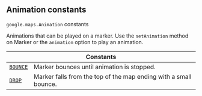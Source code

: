 
<devsite-heading text=" Animation constants" for="Animation" level="h2" link="" toc="" back-to-top=""><h2 id="Animation" is-upgraded="">Animation constants </h2></devsite-heading>
<p>
<code translate="no" dir="ltr"><span itemprop="path">google.maps</span>.<span itemprop="name">Animation</span></code>
constants
</p>
<p>Animations that can be played on a marker. Use the <code translate="no" dir="ltr">setAnimation</code> method on Marker or the <code translate="no" dir="ltr">animation</code> option to play an animation.</p>
<div class="devsite-table-wrapper"><table class="constants responsive" summary="Animation constants">
<thead>
<tr><th colspan="2">Constants</th>
</tr></thead>
<tbody>
<tr id="Animation.BOUNCE">
<td itemprop="property"><code translate="no" dir="ltr"><a class="secret-link" href="#Animation.BOUNCE"><span>BOUNCE</span></a></code></td>
<td>Marker bounces until animation is stopped.</td>
</tr>
<tr id="Animation.DROP">
<td itemprop="property"><code translate="no" dir="ltr"><a class="secret-link" href="#Animation.DROP"><span>DROP</span></a></code></td>
<td>Marker falls from the top of the map ending with a small bounce.</td>
</tr>
</tbody>
</table></div>
<script src="replace_links.js"></script>
